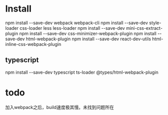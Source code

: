 # Install
npm install --save-dev webpack webpack-cli
npm install --save-dev style-loader css-loader less less-loader
npm install --save-dev mini-css-extract-plugin
npm install --save-dev css-minimizer-webpack-plugin
npm install --save-dev html-webpack-plugin
npm install --save-dev react-dev-utils html-inline-css-webpack-plugin

## typescript
npm install --save-dev typescript ts-loader @types/html-webpack-plugin

# todo
加入webpack之后，build速度极其慢。未找到问题所在